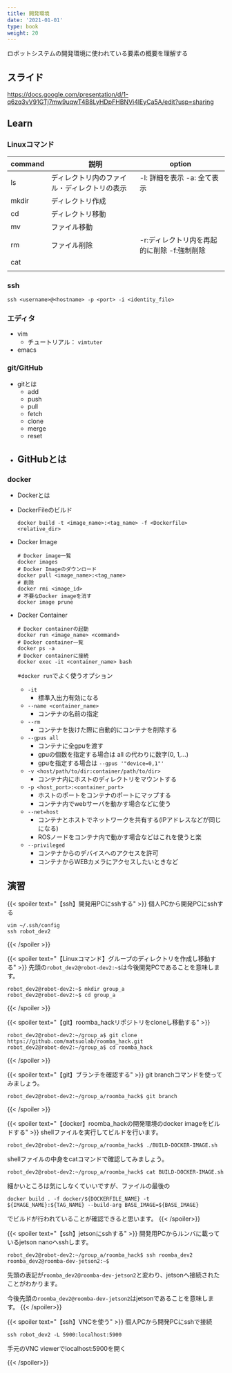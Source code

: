 ```yaml
---
title: 開発環境
date: '2021-01-01'
type: book
weight: 20
---
```


ロボットシステムの開発環境に使われている要素の概要を理解する
<!--more-->

## スライド
https://docs.google.com/presentation/d/1-q6zq3vV91GTj7mw9uqwT4B8LyHDpFHBNVi4lEyCa5A/edit?usp=sharing

## Learn

### Linuxコマンド
| command |　説明 | option |
| ------- | ---- | ------ |
| ls      | ディレクトリ内のファイル・ディレクトリの表示 |  -l: 詳細を表示 -a: 全て表示|
| mkdir   | ディレクトリ作成 |  |
| cd      | ディレクトリ移動 |  |
| mv      | ファイル移動 |  |
| rm      | ファイル削除 | -r:ディレクトリ内を再起的に削除 -f:強制削除 |
| cat     |  |  |
|  |  |  |

### ssh

```
ssh <username>@<hostname> -p <port> -i <identity_file>
```

### エディタ
- vim
    - チュートリアル： `vimtuter`
- emacs

### git/GitHub
- gitとは
    - add
    - push
    - pull
    - fetch
    - clone
    - merge
    - reset
- GitHubとは
    - 

### docker
- Dockerとは

- DockerFileのビルド
    ```
    docker build -t <image_name>:<tag_name> -f <Dockerfile> <relative_dir>
    ```

- Docker Image
    ```
    # Docker image一覧
    docker images
    # Docker Imageのダウンロード
    docker pull <image_name>:<tag_name>
    # 削除
    docker rmi <image_id>
    # 不要なDocker imageを消す
    docker image prune
    ```

- Docker Container
    ```
    # Docker containerの起動
    docker run <image_name> <command>
    # Docker container一覧
    docker ps -a
    # Docker containerに接続
    docker exec -it <container_name> bash
    ```

    ※`docker run`でよく使うオプション
    - `-it` 
        - 標準入出力有効になる
    - `--name <container_name>`
        - コンテナの名前の指定
    - `--rm`
        - コンテナを抜けた際に自動的にコンテナを削除する
    - `--gpus all`
        - コンテナに全gpuを渡す
        - gpuの個数を指定する場合は all の代わりに数字(0, 1,...)
        - gpuを指定する場合は `--gpus '"device=0,1"'`
    - `-v <host/path/to/dir:container/path/to/dir>`
        - コンテナ内にホストのディレクトリをマウントする
    - `-p <host_port>:<container_port>`
        - ホストのポートをコンテナのポートにマップする
        - コンテナ内でwebサーバを動かす場合などに使う
    - `--net=host`
        - コンテナとホストでネットワークを共有する(IPアドレスなどが同じになる)
        - ROSノードをコンテナ内で動かす場合などはこれを使うと楽
    - `--privileged`
        - コンテナからのデバイスへのアクセスを許可
        - コンテナからWEBカメラにアクセスしたいときなど



## 演習

{{< spoiler text="【ssh】開発用PCにsshする" >}}
個人PCから開発PCにsshする
```shell
vim ~/.ssh/config
ssh robot_dev2
```
{{< /spoiler >}}

{{< spoiler text="【Linuxコマンド】グループのディレクトリを作成し移動する" >}}
先頭の`robot_dev2@robot-dev2:~$`は今後開発PCであることを意味します。
```shell
robot_dev2@robot-dev2:~$ mkdir group_a
robot_dev2@robot-dev2:~$ cd group_a
```
{{< /spoiler >}}

{{< spoiler text="【git】roomba_hackリポジトリをcloneし移動する" >}}

```shell
robot_dev2@robot-dev2:~/group_a$ git clone https://github.com/matsuolab/roomba_hack.git
robot_dev2@robot-dev2:~/group_a$ cd roomba_hack
```
{{< /spoiler >}}

{{< spoiler text="【git】ブランチを確認する" >}}
git branchコマンドを使ってみましょう。
```shell
robot_dev2@robot-dev2:~/group_a/roomba_hack$ git branch
```
{{< /spoiler >}}

{{< spoiler text="【docker】roomba_hackの開発環境のdocker imageをビルドする" >}}
shellファイルを実行してビルドを行います。
```
robot_dev2@robot-dev2:~/group_a/roomba_hack$ ./BUILD-DOCKER-IMAGE.sh
```
shellファイルの中身をcatコマンドで確認してみましょう。
```
robot_dev2@robot-dev2:~/group_a/roomba_hack$ cat BUILD-DOCKER-IMAGE.sh
```
細かいところは気にしなくていいですが、ファイルの最後の
```
docker build . -f docker/${DOCKERFILE_NAME} -t ${IMAGE_NAME}:${TAG_NAME} --build-arg BASE_IMAGE=${BASE_IMAGE}
```
でビルドが行われていることが確認できると思います。
{{< /spoiler>}}


{{< spoiler text="【ssh】jetsonにsshする" >}}
開発用PCからルンバに載っているjetson nanoへsshします。
```shell
robot_dev2@robot-dev2:~/group_a/roomba_hack$ ssh roomba_dev2
roomba_dev2@roomba-dev-jetson2:~$ 
```
先頭の表記が`roomba_dev2@roomba-dev-jetson2`と変わり、jetsonへ接続されたことがわかります。

今後先頭の`roomba_dev2@roomba-dev-jetson2`はjetsonであることを意味します。
{{< /spoiler>}}

{{< spoiler text="【ssh】VNCを使う" >}}
個人PCから開発PCにsshで接続
```shell
ssh robot_dev2 -L 5900:localhost:5900
```
手元のVNC viewerでlocalhost:5900を開く

{{< /spoiler>}}

